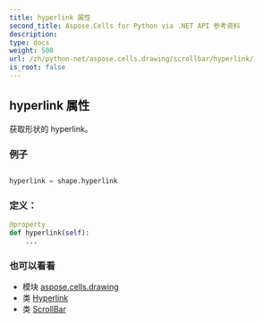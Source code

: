 ```yaml
---
title: hyperlink 属性
second_title: Aspose.Cells for Python via .NET API 参考资料
description:
type: docs
weight: 500
url: /zh/python-net/aspose.cells.drawing/scrollbar/hyperlink/
is_root: false
---
```

## hyperlink 属性

获取形状的 hyperlink。

### 例子

```python

hyperlink = shape.hyperlink

```
### 定义：
```python
@property
def hyperlink(self):
    ...
```

### 也可以看看
* 模块 [aspose.cells.drawing](../../)
* 类 [Hyperlink](/cells/zh/python-net/aspose.cells/hyperlink)
* 类 [ScrollBar](/cells/zh/python-net/aspose.cells.drawing/scrollbar)
